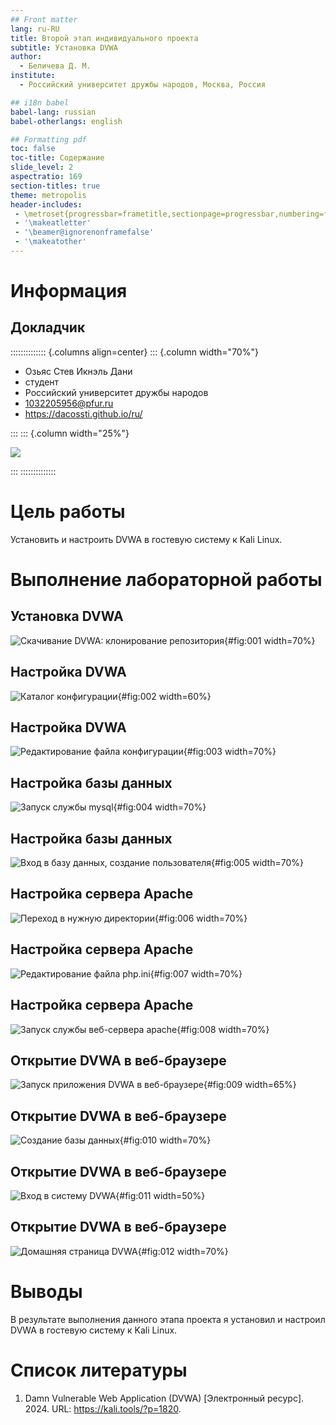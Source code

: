 ```yaml
---
## Front matter
lang: ru-RU
title: Второй этап индивидуального проекта
subtitle: Установка DVWA
author:
  - Беличева Д. М.
institute:
  - Российский университет дружбы народов, Москва, Россия

## i18n babel
babel-lang: russian
babel-otherlangs: english

## Formatting pdf
toc: false
toc-title: Содержание
slide_level: 2
aspectratio: 169
section-titles: true
theme: metropolis
header-includes:
 - \metroset{progressbar=frametitle,sectionpage=progressbar,numbering=fraction}
 - '\makeatletter'
 - '\beamer@ignorenonframefalse'
 - '\makeatother'
---
```


# Информация

## Докладчик

:::::::::::::: {.columns align=center}
::: {.column width="70%"}

  * Озьяс Стев Икнэль Дани
  * студент
  * Российский университет дружбы народов
  * [1032205956@pfur.ru](mailto:1032205956@pfur.ru)
  * <https://dacossti.github.io/ru/>

:::
::: {.column width="25%"}

![](./image/moi.jpg)

:::
::::::::::::::

# Цель работы

Установить и настроить DVWA в гостевую систему к Kali Linux.

# Выполнение лабораторной работы

## Установка DVWA

![Скачивание DVWA: клонирование репозитория](image/1.png){#fig:001 width=70%}

## Настройка DVWA

![Каталог конфигурации](image/2.png){#fig:002 width=60%}

## Настройка DVWA

![Редактирование файла конфигурации](image/3.png){#fig:003 width=70%}

## Настройка базы данных

![Запуск службы mysql](image/4.png){#fig:004 width=70%}

## Настройка базы данных

![Вход в базу данных, создание пользователя](image/5.png){#fig:005 width=70%}

## Настройка сервера Apache

![Переход в нужную директории](image/6.png){#fig:006 width=70%}

## Настройка сервера Apache

![Редактирование файла php.ini](image/7.png){#fig:007 width=70%}

## Настройка сервера Apache

![Запуск службы веб-сервера apache](image/8.png){#fig:008 width=70%}

## Открытие DVWA в веб-браузере

![Запуск приложения DVWA в веб-браузере](image/9.png){#fig:009 width=65%}

## Открытие DVWA в веб-браузере

![Создание базы данных](image/10.png){#fig:010 width=70%}

## Открытие DVWA в веб-браузере

![Вход в систему DVWA](image/11.png){#fig:011 width=50%}

## Открытие DVWA в веб-браузере

![Домашняя страница DVWA](image/12.png){#fig:012 width=70%}

# Выводы

В результате выполнения данного этапа проекта я установил и настроил DVWA в гостевую систему к Kali Linux.

# Список литературы

1. Damn Vulnerable Web Application (DVWA) [Электронный ресурс]. 2024. URL:
https://kali.tools/?p=1820.